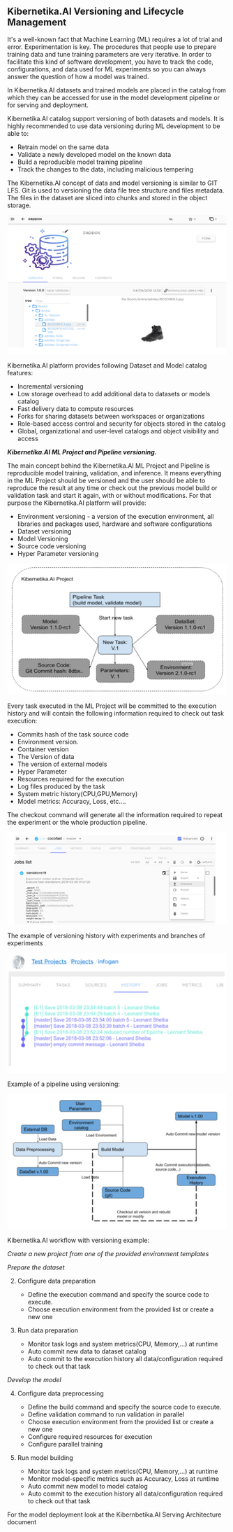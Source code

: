 
## Kibernetika.AI Versioning and Lifecycle Management

It's a well-known fact that Machine Learning (ML) requires a lot of trial and error. Experimentation is key. The procedures that people use to prepare training data and tune training parameters are very iterative. In order to facilitate this kind of software development, you have to track the code, configurations, and data used for ML experiments so you can always answer the question of how a model was trained.

In Kibernetika.AI datasets and trained models are placed in the catalog from which they can be accessed for use in the model development pipeline or for serving and deployment.

Kibernetika.AI catalog support versioning of both datasets and models. It is highly recommended to use data versioning during ML development to be able to:
* Retrain model on the same data
* Validate a newly developed model on the known data
* Build a reproducible model training pipeline
* Track the changes to the data, including malicious tempering 

The Kibernetika.AI concept of data and model versioning is similar to GIT LFS. Git is used to versioning the data file tree structure and files metadata. The files in the dataset are sliced into chunks and stored in the object storage.

![](../img/versioning/versioning_img1-v2.png)

Kibernetika.AI platform provides following Dataset and Model catalog features:

* Incremental versioning
* Low storage overhead to add additional data to datasets or models catalog
* Fast delivery data to compute resources
* Forks for sharing datasets between workspaces or organizations
* Role-based access control and security for objects stored in the catalog
* Global, organizational and user-level catalogs and object visibility and access


***Kibernetika.AI ML Project and Pipeline versioning.***

The main concept behind the Kibernetika.AI ML Project and Pipeline is reproducible model training, validation, and inference. It means everything in the ML Project should be versioned and the user should be able to reproduce the result at any time or check out the previous model build or validation task and start it again, with or without modifications. For that purpose the Kibernetika.AI platform will provide:

* Environment versioning - a version of the execution environment, all libraries and packages used, hardware and software configurations
* Dataset versioning
* Model Versioning
* Source code versioning
* Hyper Parameter versioning

![](../img/versioning/versioning_img2-v2.png)

Every task executed in the ML Project will be committed to the execution history and will contain the following information required to check out task execution:

* Commits hash of the task source code
* Environment version. 
* Container version
* The Version of data
* The version of external models
* Hyper Parameter 
* Resources required for the execution
* Log files produced by the task
* System metric history(CPU,GPU,Memory)
* Model metrics: Accuracy, Loss, etc….


The checkout command will generate all the information required to repeat the experiment or the whole production pipeline.

![](../img/versioning/versioning_img3-v2.png)

The example of versioning history with experiments and branches of experiments

![](../img/versioning/versioning_img4-v2.png)

Example of a pipeline using versioning:

![](../img/versioning/versioning_img5-v2.png)

Kibernetika.AI workflow with versioning example:
 
*Create a new project from one of the provided environment templates*

*Prepare the dataset*

2. Configure data preparation
    * Define the execution command and specify the source code to execute.
    * Choose execution environment from the provided list or create a new one

3. Run data preparation
    * Monitor task logs and system metrics(CPU, Memory,...) at runtime
    * Auto commit new data to dataset catalog
    * Auto commit to the execution history all data/configuration required to check out that task

*Develop the model*

4. Configure data preprocessing
    * Define the build command and specify the source code to execute.
    * Define validation command to run validation in parallel
    * Choose execution environment from the provided list or create a new one
    * Configure required resources for execution
    * Configure parallel training

5. Run model building
    * Monitor task logs and system metrics(CPU, Memory,...) at runtime
    * Monitor model-specific metrics such as Accuracy, Loss at runtime
    * Auto commit new model to model catalog
    * Auto commit to the execution history all data/configuration required to check out that task

For the model deployment look at the Kibernbetika.AI Serving Architecture document
